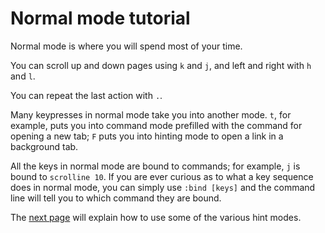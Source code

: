 # Normal mode tutorial

Normal mode is where you will spend most of your time.

You can scroll up and down pages using `k` and `j`, and left and right with `h` and `l`.

You can repeat the last action with `.`.

Many keypresses in normal mode take you into another mode. `t`, for example, puts you into command mode prefilled with the command for opening a new tab; `F` puts you into hinting mode to open a link in a background tab.

All the keys in normal mode are bound to commands; for example, `j` is bound to `scrolline 10`. If you are ever curious as to what a key sequence does in normal mode, you can simply use `:bind [keys]` and the command line will tell you to which command they are bound.

The [next page](./hint_mode.html) will explain how to use some of the various hint modes.
